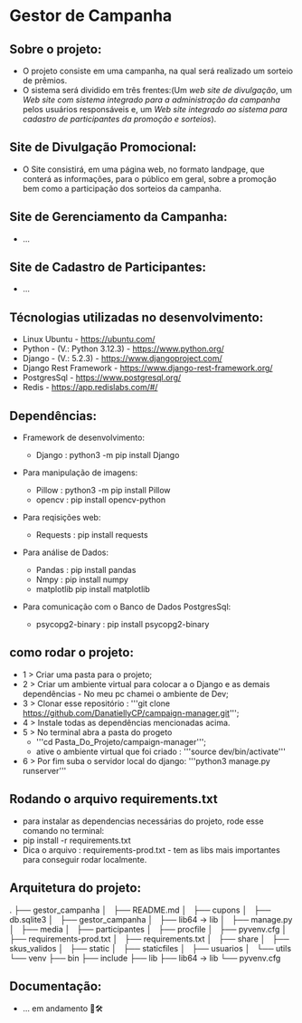 # Gestor de Campanha

## Sobre o projeto:
- O projeto consiste em uma campanha, na qual será realizado um sorteio de prêmios.
- O sistema será dividido em três frentes:(Um *web site de divulgação*, um *Web site com sistema integrado
para a administração da campanha* pelos usuários responsáveis e, um *Web site integrado ao sistema para cadastro
de participantes da promoção e sorteios*).

## Site de Divulgação Promocional:
- O Site consistirá, em uma página web, no formato landpage, que conterá as informações,
para o público em geral, sobre a promoção bem como a participação dos sorteios da campanha.

## Site de Gerenciamento da Campanha:
- ...

## Site de Cadastro de Participantes:
- ...

## Técnologias utilizadas no desenvolvimento:
- Linux Ubuntu - https://ubuntu.com/
- Python - (V.: Python 3.12.3) - https://www.python.org/
- Django - (V.: 5.2.3) - https://www.djangoproject.com/
- Django Rest Framework - https://www.django-rest-framework.org/
- PostgresSql - https://www.postgresql.org/
- Redis - https://app.redislabs.com/#/

## Dependências:

- Framework de desenvolvimento: 
    - Django : python3 -m pip install Django

- Para manipulação de imagens:
    - Pillow : python3 -m pip install Pillow
    - opencv : pip install opencv-python

- Para reqisições web:
    - Requests : pip install requests 

- Para análise de Dados:
    - Pandas : pip install pandas
    - Nmpy : pip install numpy
    - matplotlib pip install matplotlib


- Para comunicação com o Banco de Dados PostgresSql:
    - psycopg2-binary : pip install psycopg2-binary


## como rodar o projeto:
- 1 > Criar uma pasta para o projeto;
- 2 > Criar um ambiente virtual para colocar a o Django e as demais dependências - No meu pc chamei o ambiente de Dev;
- 3 > Clonar esse repositório : '''git clone https://github.com/DanatiellyCP/campaign-manager.git''';
- 4 > Instale todas as dependências mencionadas acima.
- 5 > No terminal abra a pasta do progeto
    - '''cd Pasta_Do_Projeto/campaign-manager''';
    - ative o ambiente virtual que foi criado : '''source dev/bin/activate'''
- 6 > Por fim suba o servidor local do django: '''python3 manage.py runserver'''

## Rodando o arquivo requirements.txt
- para instalar as dependencias necessárias do projeto, rode esse comando no terminal:
- pip install -r requirements.txt
- Dica o arquivo : requirements-prod.txt - tem as libs mais importantes para conseguir rodar localmente.



## Arquitetura do projeto:
.
├── gestor_campanha
│   ├── README.md
│   ├── cupons
│   ├── db.sqlite3
│   ├── gestor_campanha
│   ├── lib64 -> lib
│   ├── manage.py
│   ├── media
│   ├── participantes
│   ├── procfile
│   ├── pyvenv.cfg
│   ├── requirements-prod.txt
│   ├── requirements.txt
│   ├── share
│   ├── skus_validos
│   ├── static
│   ├── staticfiles
│   ├── usuarios
│   └── utils
└── venv
    ├── bin
    ├── include
    ├── lib
    ├── lib64 -> lib
    └── pyvenv.cfg

## Documentação:
- ... em andamento 🚀🛠️
